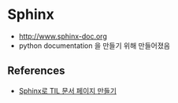 # Sphinx
* http://www.sphinx-doc.org
* python documentation 을 만들기 위해 만들어졌음


## References
* [Sphinx로 TIL 문서 페이지 만들기](https://tech.songyunseop.com/post/2017/11/setting-til-page-with-sphinx/)